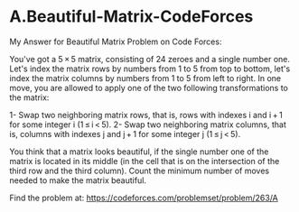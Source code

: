 # A.Beautiful-Matrix-CodeForces

My Answer for Beautiful Matrix Problem on Code Forces: 


You've got a 5 × 5 matrix, consisting of 24 zeroes and a single number one. Let's index the matrix rows by numbers from 1 to 5 from top to bottom, let's index the matrix columns by numbers from 1 to 5 from left to right. In one move, you are allowed to apply one of the two following transformations to the matrix:

1- Swap two neighboring matrix rows, that is, rows with indexes i and i + 1 for some integer i (1 ≤ i < 5).
2- Swap two neighboring matrix columns, that is, columns with indexes j and j + 1 for some integer j (1 ≤ j < 5).

You think that a matrix looks beautiful, if the single number one of the matrix is located in its middle (in the cell that is on the intersection of the third row and the third column). Count the minimum number of moves needed to make the matrix beautiful.

Find the problem at: https://codeforces.com/problemset/problem/263/A 

